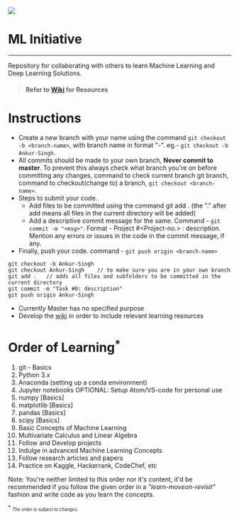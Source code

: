 ![](https://static1.squarespace.com/static/5a24f31f2278e7efd895bf87/t/5a7cf92c0d9297b92861c877/1519377733785/banner-developer.png?format=2500w)
# ML Initiative
----------------------
Repository for collaborating with others to learn Machine Learning and Deep Learning Solutions.
> #### Refer to [Wiki](https://github.com/Alphamineron/mlinitiative/wiki) for Resources

# Instructions
* Create a new branch with your name using the command `git checkout -b <branch-name>`, with branch name in format <first-name>"-"<last-name>. eg.- `git checkout -b Ankur-Singh`.
* All commits should be made to your own branch, **Never commit to master**. To prevent this always check what branch you're on before committing any changes, command to check current branch git branch, command to checkout(change to) a branch, `git checkout <branch-name>`.
* Steps to submit your code.
  * Add files to be committed using the command git add . (the "." after add means all files in the current directory will be added)
  * Add a descriptive commit message for the same. Command - `git commit -m "<msg>"`.
    Format - Project #<Project-no.> : description. Mention any errors or issues in the code in the commit message, if any.
* Finally, push your code. command - `git push origin <branch-name>`
```
git checkout -b Ankur-Singh
git checkout Ankur-Singh	// to make sure you are in your own branch
git add .	// adds all files and subfolders to be committed in the current directory
git commit -m "Task #0: description"
git push origin Ankur-Singh
```
* Currently Master has no specified purpose
* Develop the [wiki](https://github.com/Alphamineron/mlinitiative/wiki) in order to include relevant learning resources

# Order of Learning<sup>*</sup>
1. git - Basics
2. Python 3.x
3. Anaconda (setting up a conda environment)
4. Jupyter notebooks
  OPTIONAL: Setup Atom/VS-code for personal use
5. numpy [Basics]
6. matplotlib [Basics]
7. pandas [Basics]
8. scipy [Basics]
9. Basic Concepts of Machine Learning
10. Multivariate Calculus and Linear Algebra
11. Follow and Develop projects
12. Indulge in advanced Machine Learning Concepts
13. Follow research articles and papers
14. Practice on Kaggle, Hackerrank, CodeChef, etc

Note: You're neither limited to this order nor it's content, it'd be recommended if you follow the given order in a *"learn-moveon-revisit"* fashion and write code as you learn the concepts.

<sup>*</sup> <sub><sup>*The order is subject to changes.*</sup></sub>
